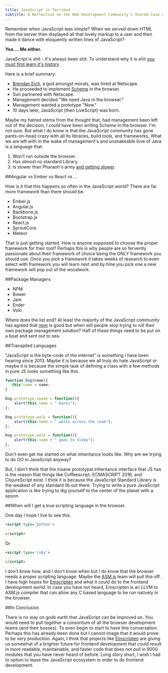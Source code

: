 ```yaml
---
title: JavaScript is Terribad
subtitle: A Reflection on the Web-Development Community's Shared Case of Stockholm Syndrome
---
```


Remember when JavaScript was simple? When we served down HTML from the server
then displayed all that lovely markup to a user and then made it dance with
eloquently written lines of JavaScript?

**Yea.... Me either.**

JavaScript is shit - it's always been shit. To understand
why it is shit [you must first learn it's history](http://speakingjs.com/es5/ch04.html).

Here is a brief summary:

* [Brendan Eich](https://en.wikipedia.org/wiki/Brendan_Eich), a god amongst morals, was hired at Netscape.
* He proceeded to implement [Scheme](https://en.wikipedia.org/wiki/Scheme_(programming_language)) in the browser.
* Sun partnered with Netscape.
* Management decided "We need Java in the browser."
* Management wanted a prototype "Now."
* 10 days later, JavaScript (then LiveScript) was born.

Maybe my hatred stems from the thought that, had management been left out of the
decision, I *could* have been writing Scheme in the browser. I'm not sure. But what
I do know is that the JavaScript community has gone pants-on-head crazy with all its
libraries, build tools, and frameworks. What we are left with in the wake of
management's and unshakeable love of Java is a language that:

1. Won't run outside the browser.
2. Has *almost* no standard Library.
3. Is slower than Pharaoh's army [and getting slower](http://kpdecker.github.io/six-speed/)

##Angular vs Ember vs React vs ...

How is it that this happens so often in the JavaScript world? There are far more
framework than there should be.

* Ember.js
* Angular.js
* Backbone.js
* Bootstrap.js
* React.js
* SproutCore
* Meteor

That is just getting started. How is anyone supposed to choose the proper framework
for their tool? Perhaps this is why people are so fervently passionate about their
framework of choice being the ONLY framework you should use. Once you pick a framework
it takes weeks of research to even select with framework you will learn next and by
time you pick one a new framework will pop out of the woodwork.

##Package Managers

* NPM
* Bower
* Jam
* Ender
* Volo

Where does the list end? At least the majority of the
JavaScript community has agreed that [npm](https://www.npmjs.com/) is good but when
will people stop trying to roll their own package management solution? Half of these
things need to be put on a boat and sent out to sea.

##Transpiled Languages

"JavaScript is the byte-code of the internet" is something I have been hearing since 2013.
Maybe it is because we all truly do hate JavaScript or maybe it is because the simple task
of defining a class with a few methods in pure JS looks something like this.

```js
function Dog(name){
   this.name = name;
}

Dog.prototype.speak = function(){
    alert(this.name + " barks");
};

Dog.prototype.walk = function(){
    alert(this.name + " walks across the room");
};

Dog.prototype.walk = function(){
    alert(this.name + " goes to sleep");
};
```

Don't even get me started on what inheritance looks like. Why are we trying to do
OO in JavaScript anyway?

But, I don't think that the insane prototypal inheritance interface that JS has is the reason
that things like Coffeescript, ECMASCRIPT 2016, and ClojureScript exist. I think
it is because the JavaScript Standard Library is the weakest of any standard lib
out there. Trying to write a pure JavaScript application is like trying to dig
yourself to the center of the planet with a spoon.

##When will I get a true scripting language in the browser.

One day I hope I live to see this.

```html
<script type='python'>
...
</script>
```

Or

```html
<script type='ruby'>
...
</script>
```

I don't know how, and I don't know when but  I do know that the browser needs a proper scripting language.
Maybe the [ASM.js](https://en.wikipedia.org/wiki/Asm.js) team will pull this off. I have
high hopes for [Emscripten](http://kripken.github.io/emscripten-site/) and what it could
do to the frontend development world. In case you have not heard, Emscripten is an LLVM
to ASM.js compiler that *can* allow any C based language to be run natively in the browser.

##In Conclusion

There is no way on gods earth that JavaScript can be improved on. You would need to pull together
a consortium of all the browser development teams (and their bosses). To even begin to start
to have this conversation. Perhaps this has already been done but I cannot image that it 
would prove to be very production. Again, I think that projects like [Emscripten](http://kripken.github.io/emscripten-site/)
are giving us somewhat of a brighter future for frontend development that could result in more
readable, maintainable, and faster code that does not pull in 9000 modules that you have never
heard of before. Long story short, I wish I had to option to leave the JavaScript ecosystem in 
order to do frontend development. 

